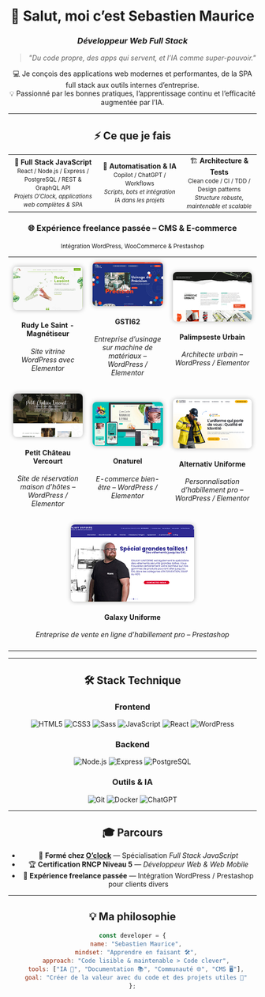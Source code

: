 <!-- 💻 Profil GitHub Pro - Sebastien Maurice -->
<!-- Inspiré du parcours O'clock / RNCP 37674 -->

<div align="center">

# 👋 Salut, moi c’est **Sebastien Maurice**
### *Développeur Web Full Stack*

> *"Du code propre, des apps qui servent, et l’IA comme super-pouvoir."*

💻 Je conçois des applications web modernes et performantes, de la SPA full stack aux outils internes d’entreprise.  
💡 Passionné par les bonnes pratiques, l’apprentissage continu et l’efficacité augmentée par l’IA.

---

## ⚡ Ce que je fais
</div>

<table align="center">
<tr>
<td align="center">
🎯 <b>Full Stack JavaScript</b><br>
<small>React / Node.js / Express / PostgreSQL / REST & GraphQL API</small><br>
<small><i>Projets O’Clock, applications web complètes & SPA</i></small>
</td>
<td align="center">
🤖 <b>Automatisation & IA</b><br>
<small>Copilot / ChatGPT / Workflows</small><br>
<small><i>Scripts, bots et intégration IA dans les projets</i></small>
</td>
<td align="center">
🏗️ <b>Architecture & Tests</b><br>
<small>Clean code / CI / TDD / Design patterns</small><br>
<small><i>Structure robuste, maintenable et scalable</i></small>
</td>
</tr>
</table>

<!-- Effet hover pour les images des sites réalisés -->
<style>
.site-image {
  border-radius: 8px;
  box-shadow: 0 0 10px rgba(0,0,0,0.3);
  transition: transform 0.3s ease, box-shadow 0.3s ease;
}
.site-image:hover {
  transform: scale(1.05);
  box-shadow: 0 10px 20px rgba(0,0,0,0.4);
}
</style>

<!-- Section secondaire CMS / E-commerce -->
<div align="center">
<h3>🌐 Expérience freelance passée – CMS & E-commerce</h3>
<small>Intégration WordPress, WooCommerce & Prestashop</small>
</div>

<table align="center" style="border-collapse: collapse;">
  <tr>
    <td align="center" style="padding: 10px;">
      <a href="https://rudylesaint-magnetiseur.com" target="_blank">
        <img src="https://raw.githubusercontent.com/sebastienmaurice/sebastienmaurice/main/rudylesaint.jpg" width="250" style="border-radius: 8px; box-shadow: 0 0 10px rgba(0,0,0,0.3);">
      </a>
      <h4>Rudy Le Saint - Magnétiseur</h4>
      <p><i>Site vitrine WordPress avec Elementor</i></p>
    </td>
    <td align="center" style="padding: 10px;">
      <a href="https://gsti62.com/" target="_blank">
        <img src="https://raw.githubusercontent.com/sebastienmaurice/sebastienmaurice/main/gsti62.jpg" width="250" style="border-radius: 8px; box-shadow: 0 0 10px rgba(0,0,0,0.3);">
      </a>
      <h4>GSTI62</h4>
      <p><i>Entreprise d’usinage sur machine de matériaux – WordPress / Elementor</i></p>
    </td>
    <td align="center" style="padding: 10px;">
      <a href="https://www.palimpseste-urbain.com/" target="_blank">
        <img src="https://raw.githubusercontent.com/sebastienmaurice/sebastienmaurice/main/palimpseste.jpg" width="250" style="border-radius: 8px; box-shadow: 0 0 10px rgba(0,0,0,0.3);">
      </a>
      <h4>Palimpseste Urbain</h4>
      <p><i>Architecte urbain – WordPress / Elementor</i></p>
    </td>
  </tr>
  <tr>
    <td align="center" style="padding: 10px;">
      <a href="https://www.petitchateauvercourt.com/" target="_blank">
        <img src="https://raw.githubusercontent.com/sebastienmaurice/sebastienmaurice/main/petitchateauvercourt.jpg" width="250" style="border-radius: 8px; box-shadow: 0 0 10px rgba(0,0,0,0.3);">
      </a>
      <h4>Petit Château Vercourt</h4>
      <p><i>Site de réservation maison d’hôtes – WordPress / Elementor</i></p>
    </td>
    <td align="center" style="padding: 10px;">
      <a href="https://onaturel.eu/" target="_blank">
        <img src="https://raw.githubusercontent.com/sebastienmaurice/sebastienmaurice/main/onaturel.jpg" width="250" style="border-radius: 8px; box-shadow: 0 0 10px rgba(0,0,0,0.3);">
      </a>
      <h4>Onaturel</h4>
      <p><i>E-commerce bien-être – WordPress / Elementor</i></p>
    </td>
    <td align="center" style="padding: 10px;">
      <a href="https://alternativ-uniforme.fr/" target="_blank">
        <img src="https://raw.githubusercontent.com/sebastienmaurice/sebastienmaurice/main/alternativ.jpg" width="250" style="border-radius: 8px; box-shadow: 0 0 10px rgba(0,0,0,0.3);">
      </a>
      <h4>Alternativ Uniforme</h4>
      <p><i>Personnalisation d’habillement pro – WordPress / Elementor</i></p>
    </td>
  </tr>
  <tr>
    <td colspan="3" align="center" style="padding: 10px;">
      <a href="https://www.galaxy-uniforme.com/" target="_blank">
        <img src="https://raw.githubusercontent.com/sebastienmaurice/sebastienmaurice/main/galaxy.jpg" width="250" style="border-radius: 8px; box-shadow: 0 0 10px rgba(0,0,0,0.3);">
      </a>
      <h4>Galaxy Uniforme</h4>
      <p><i>Entreprise de vente en ligne d’habillement pro – Prestashop</i></p>
    </td>
  </tr>
</table>

---

<div align="center">

## 🛠️ Stack Technique

### Frontend
![HTML5](https://img.shields.io/badge/-HTML5-E34F26?logo=html5&logoColor=white)
![CSS3](https://img.shields.io/badge/-CSS3-1572B6?logo=css3&logoColor=white)
![Sass](https://img.shields.io/badge/-Sass-CC6699?logo=sass&logoColor=white)
![JavaScript](https://img.shields.io/badge/-JavaScript-F7DF1E?logo=javascript&logoColor=black)
![React](https://img.shields.io/badge/-React-61DAFB?logo=react&logoColor=black)
![WordPress](https://img.shields.io/badge/-WordPress-21759B?logo=wordpress&logoColor=white)

### Backend
![Node.js](https://img.shields.io/badge/-Node.js-339933?logo=node.js&logoColor=white)
![Express](https://img.shields.io/badge/-Express-000000?logo=express&logoColor=white)
![PostgreSQL](https://img.shields.io/badge/-PostgreSQL-4169E1?logo=postgresql&logoColor=white)

### Outils & IA
![Git](https://img.shields.io/badge/-Git-F05032?logo=git&logoColor=white)
![Docker](https://img.shields.io/badge/-Docker-2496ED?logo=docker&logoColor=white)
![ChatGPT](https://img.shields.io/badge/-ChatGPT-74aa9c?logo=openai&logoColor=white)

---

<div align="center">

## 🎓 Parcours
</div>

- 🧭 **Formé chez [O’clock](https://oclock.io)** — Spécialisation *Full Stack JavaScript*  
- 🏆 **Certification RNCP Niveau 5** — *Développeur Web & Web Mobile*  
- 💼 **Expérience freelance passée** — Intégration WordPress / Prestashop pour clients divers

---

<div align="center">

## 💡 Ma philosophie
</div>

```js
const developer = {
  name: "Sebastien Maurice",
  mindset: "Apprendre en faisant 🛠️",
  approach: "Code lisible & maintenable > Code clever",
  tools: ["IA 🤖", "Documentation 📚", "Communauté 🌐", "CMS 🖥️"],
  goal: "Créer de la valeur avec du code et des projets utiles 🚀"
};

